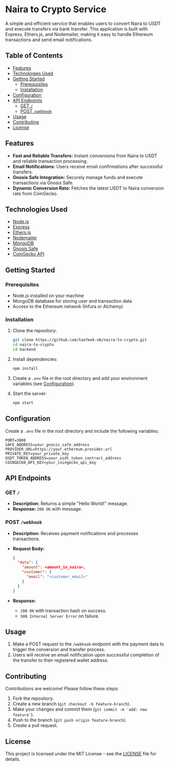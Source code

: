 
# Naira to Crypto Service

A simple and efficient service that enables users to convert Naira to USDT and execute transfers via bank transfer. This application is built with Express, Ethers.js, and Nodemailer, making it easy to handle Ethereum transactions and send email notifications.

## Table of Contents

- [Features](#features)
- [Technologies Used](#technologies-used)
- [Getting Started](#getting-started)
  - [Prerequisites](#prerequisites)
  - [Installation](#installation)
- [Configuration](#configuration)
- [API Endpoints](#api-endpoints)
  - [GET `/`](#get-)
  - [POST `/webhook`](#post-webhook)
- [Usage](#usage)
- [Contributing](#contributing)
- [License](#license)

## Features

- **Fast and Reliable Transfers:** Instant conversions from Naira to USDT and reliable transaction processing.
- **Email Notifications:** Users receive email confirmations after successful transfers.
- **Gnosis Safe Integration:** Securely manage funds and execute transactions via Gnosis Safe.
- **Dynamic Conversion Rate:** Fetches the latest USDT to Naira conversion rate from CoinGecko.

## Technologies Used

- [Node.js](https://nodejs.org/)
- [Express](https://expressjs.com/)
- [Ethers.js](https://docs.ethers.io/v5/)
- [Nodemailer](https://nodemailer.com/)
- [MongoDB](https://www.mongodb.com/)
- [Gnosis Safe](https://gnosis-safe.io/)
- [CoinGecko API](https://www.coingecko.com/en/api)

## Getting Started

### Prerequisites

- Node.js installed on your machine
- MongoDB database for storing user and transaction data
- Access to the Ethereum network (Infura or Alchemy)

### Installation

1. Clone the repository:

   ```bash
   git clone https://github.com/taofeek-ob/naira-to-crypto.git
   cd naira-to-crypto
   cd backend
   ```

2. Install dependencies:

   ```bash
   npm install
   ```

3. Create a `.env` file in the root directory and add your environment variables (see [Configuration](#configuration)).

4. Start the server:

   ```bash
   npm start
   ```

## Configuration

Create a `.env` file in the root directory and include the following variables:

```env
PORT=3000
SAFE_ADDRESS=your_gnosis_safe_address
PROVIDER_URL=https://your.ethereum.provider.url
PRIVATE_KEY=your_private_key
USDT_TOKEN_ADDRESS=your_usdt_token_contract_address
COINGECKO_API_KEY=your_coingecko_api_key
```

## API Endpoints

### GET `/`

- **Description:** Returns a simple "Hello World!" message.
- **Response:** `200 OK` with message.

### POST `/webhook`

- **Description:** Receives payment notifications and processes transactions.
- **Request Body:**

  ```json
  {
    "data": {
      "amount": <amount_in_naira>,
      "customer": {
        "email": "<customer_email>"
      }
    }
  }
  ```

- **Response:** 
  - `200 OK` with transaction hash on success.
  - `500 Internal Server Error` on failure.

## Usage

1. Make a POST request to the `/webhook` endpoint with the payment data to trigger the conversion and transfer process.
2. Users will receive an email notification upon successful completion of the transfer to their registered wallet address.

## Contributing

Contributions are welcome! Please follow these steps:

1. Fork the repository.
2. Create a new branch (`git checkout -b feature-branch`).
3. Make your changes and commit them (`git commit -m 'add: new feature'`).
4. Push to the branch (`git push origin feature-branch`).
5. Create a pull request.

## License

This project is licensed under the MIT License - see the [LICENSE](LICENSE) file for details.
